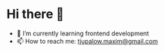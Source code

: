 # Hi there 👋

- 🌱 I’m currently learning frontend development
- 📫 How to reach me: tjupalow.maxim@gmail.com

